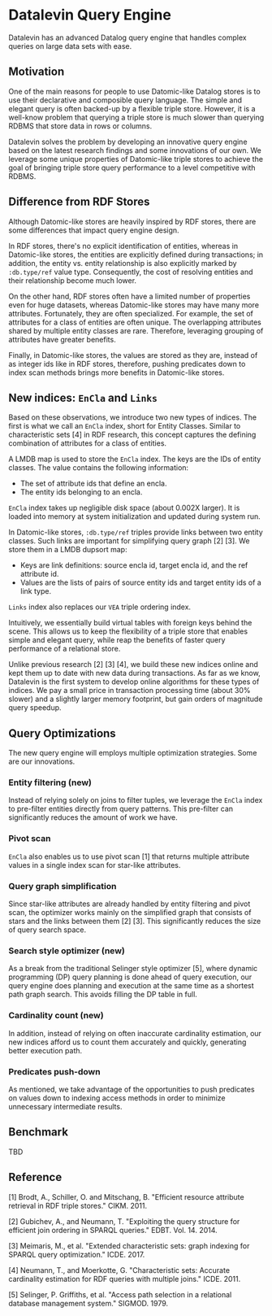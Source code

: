 # Datalevin Query Engine

Datalevin has an advanced Datalog query engine that handles complex queries
on large data sets with ease.

## Motivation

One of the main reasons for people to use Datomic-like Datalog stores is to use
their declarative and composible query language. The simple and elegant query is
often backed-up by a flexible triple store. However, it is a well-know problem
that querying a triple store is much slower than querying RDBMS that store data
in rows or columns.

Datalevin solves the problem by developing an innovative query engine based on
the latest research findings and some innovations of our own. We leverage some
unique properties of Datomic-like triple stores to achieve the goal of bringing
triple store query performance to a level competitive with RDBMS.

## Difference from RDF Stores

Although Datomic-like stores are heavily inspired by RDF stores, there are
some differences that impact query engine design.

In RDF stores, there's no explicit identification of entities, whereas in
Datomic-like stores, the entities are explicitly defined during transactions; in
addition, the entity vs. entity relationship is also explicitly marked by
`:db.type/ref` value type. Consequently, the cost of resolving
entities and their relationship become much lower.

On the other hand, RDF stores often have a limited number of properties
even for huge datasets, whereas Datomic-like stores may have many more
attributes. Fortunately, they are often specialized. For example, the set of
attributes for a class of entities are often unique. The overlapping
attributes shared by multiple entity classes are rare. Therefore,
leveraging grouping of attributes have greater benefits.

Finally, in Datomic-like stores, the values are stored as they are, instead of as
integer ids like in RDF stores, therefore, pushing predicates down to index scan
methods brings more benefits in Datomic-like stores.

## New indices: `EnCla` and `Links`

Based on these observations, we introduce two new types of indices. The first is
what we call an `EnCla` index, short for Entity Classes. Similar to
characteristic sets [4] in RDF research, this concept captures the defining
combination of attributes for a class of entities.

A LMDB map is used to store the `EnCla` index. The keys
are the IDs of entity classes. The value contains the following information:

* The set of attribute ids that define an encla.
* The entity ids belonging to an encla.

`EnCla` index takes up negligible disk space (about 0.002X larger). It is loaded
into memory at system initialization and updated during system run.

In Datomic-like stores, `:db.type/ref` triples provide links between two entity
classes. Such links are important for simplifying query graph [2] [3]. We store
them in a LMDB dupsort map:

* Keys are link definitions: source encla id, target encla id, and the
  ref attribute id.
* Values are the lists of pairs of source entity ids and target entity ids of a link type.

`Links` index also replaces our `VEA` triple ordering index.

Intuitively, we essentially build virtual tables with foreign keys behind the
scene. This allows us to keep the flexibility of a triple store that enables
simple and elegant query, while reap the benefits of faster query performance of
a relational store.

Unlike previous research [2] [3] [4], we build these new indices online and kept
them up to date with new data during transactions. As far as we know, Datalevin
is the first system to develop online algorithms for these types of indices. We
pay a small price in transaction processing time (about 30% slower) and a
slightly larger memory footprint, but gain orders of magnitude query speedup.

## Query Optimizations

The new query engine will employs multiple optimization strategies. Some are our
innovations.

### Entity filtering (new)

Instead of relying solely on joins to filter tuples, we leverage the `EnCla`
index to pre-filter entities directly from query patterns. This pre-filter can
significantly reduces the amount of work we have.

### Pivot scan

`EnCla` also enables us to use pivot scan [1] that returns multiple attribute
values in a single index scan for star-like attributes.

### Query graph simplification

Since star-like attributes are already handled by entity filtering and pivot
scan, the optimizer works mainly on the simplified graph that consists of stars
and the links between them [2] [3]. This significantly reduces the size of
query search space.

### Search style optimizer (new)

As a break from the traditional Selinger style optimizer [5], where
dynamic programming (DP) query planning is done ahead of query execution, our
query engine does planning and execution at the same time as a shortest path
graph search. This avoids filling the DP table in full.

### Cardinality count (new)

In addition, instead of relying on often inaccurate cardinality estimation, our
new indices afford us to count them accurately and quickly, generating better
execution path.

### Predicates push-down

As mentioned, we take advantage of the opportunities to push predicates on
values down to indexing access methods in order to minimize unnecessary
intermediate results.

## Benchmark

TBD

## Reference

[1] Brodt, A., Schiller, O. and Mitschang, B. "Efficient resource attribute
retrieval in RDF triple stores." CIKM. 2011.

[2] Gubichev, A., and Neumann, T. "Exploiting the query structure for efficient
join ordering in SPARQL queries." EDBT. Vol. 14. 2014.

[3] Meimaris, M., et al. "Extended characteristic sets: graph indexing for
SPARQL query optimization." ICDE. 2017.

[4] Neumann, T., and Moerkotte, G. "Characteristic sets: Accurate cardinality
estimation for RDF queries with multiple joins." ICDE. 2011.

[5] Selinger, P. Griffiths, et al. "Access path selection in a relational
database management system." SIGMOD. 1979.
